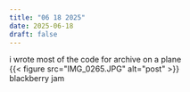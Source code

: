 ```yaml
---
title: "06 18 2025"
date: 2025-06-18
draft: false
---
```

<div class="full-width-text">i wrote most of the code for archive on a plane</div>
{{< figure src="IMG_0265.JPG" alt="post" >}}
<div class="full-width-text">blackberry jam</div>
